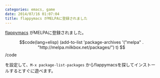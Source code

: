 ```yaml
---
categories: emacs, game
date: 2014/07/16 01:07:04
title: flappymacs がMELPAに登録されました
---
```


[flappymacs](http://mojavy.com/blog/2014/07/10/flappy-bird-for-emacs-flappymacs/ ) がMELPAに登録されました。

$$code(lang=elisp)
(add-to-list
 'package-archives '("melpa" . "http://melpa.milkbox.net/packages/") t)
$$/code

を設定して、`M-x package-list-packages` からflappymacsを探してインストールするとすぐに遊べます。

